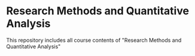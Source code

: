 # Research Methods and Quantitative Analysis

This repository includes all course contents of "Research Methods and Quantitative Analysis"


